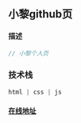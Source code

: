 ## 小黎github页

#### 描述
```javascript
// 小黎个人页
```

### 技术栈
```javascript
html | css | js
```

#### [在线地址](https://xiaoli1999.github.io/)
